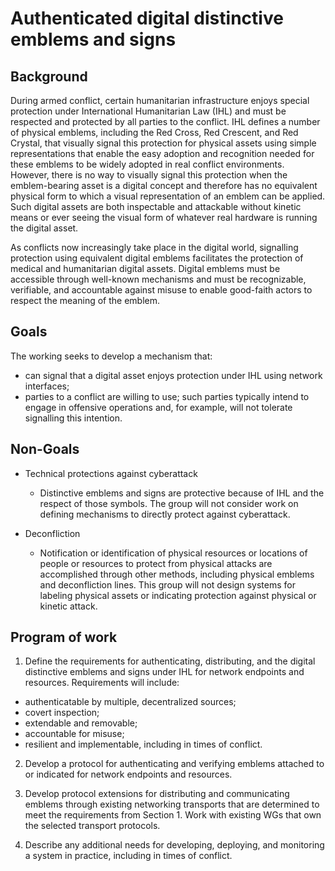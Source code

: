 # Authenticated digital distinctive emblems and signs

## Background

During armed conflict, certain humanitarian infrastructure enjoys special protection under International Humanitarian Law (IHL) and must be respected and protected by all parties to the conflict.
IHL defines a number of physical emblems, including the Red Cross, Red Crescent, and Red Crystal, that visually signal this protection for physical assets using simple representations that enable the easy adoption and recognition needed for these emblems to be widely adopted in real conflict environments.
However, there is no way to visually signal this protection when the emblem-bearing asset is a digital concept and therefore has no equivalent physical form to which a visual representation of an emblem can be applied. Such digital assets are both inspectable and attackable without kinetic means or ever seeing the visual form of whatever real hardware is running the digital asset. 

As conflicts now increasingly take place in the digital world, signalling protection using equivalent digital emblems facilitates the protection of medical and humanitarian digital assets.
Digital emblems must be accessible through well-known mechanisms and must be recognizable, verifiable, and accountable against misuse to enable good-faith actors to respect the meaning of the emblem.

## Goals

The working seeks to develop a mechanism that:

- can signal that a digital asset enjoys protection under IHL using network interfaces;
- parties to a conflict are willing to use; such parties typically intend to engage in offensive operations and, for example, will not tolerate signalling this intention.

## Non-Goals

* Technical protections against cyberattack
  * Distinctive emblems and signs are protective because of IHL and the respect of those symbols. The group will not consider work on defining mechanisms to directly protect against cyberattack.

* Deconfliction
  * Notification or identification of physical resources or locations of people or resources to protect from physical attacks are accomplished through other methods, including physical emblems and deconfliction lines. This group will not design systems for labeling physical assets or indicating protection against physical or kinetic attack.

## Program of work

1. Define the requirements for authenticating, distributing, and the digital distinctive emblems and signs under IHL for network endpoints and resources. Requirements will include: 
* authenticatable by multiple, decentralized sources; 
* covert inspection; 
* extendable and removable; 
* accountable for misuse; 
* resilient and implementable, including in times of conflict.

2. Develop a protocol for authenticating and verifying emblems attached to or indicated for network endpoints and resources.

3. Develop protocol extensions for distributing and communicating emblems through existing networking transports that are determined to meet the requirements from Section 1. Work with existing WGs that own the selected transport protocols.

4. Describe any additional needs for developing, deploying, and monitoring a system in practice, including in times of conflict.
